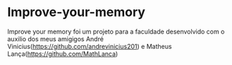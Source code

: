 # Improve-your-memory
Improve your memory foi um projeto para a faculdade desenvolvido com o auxilio dos meus amigigos André Vinicius(https://github.com/andrevinicius201) e Matheus Lança(https://github.com/MathLanca)

